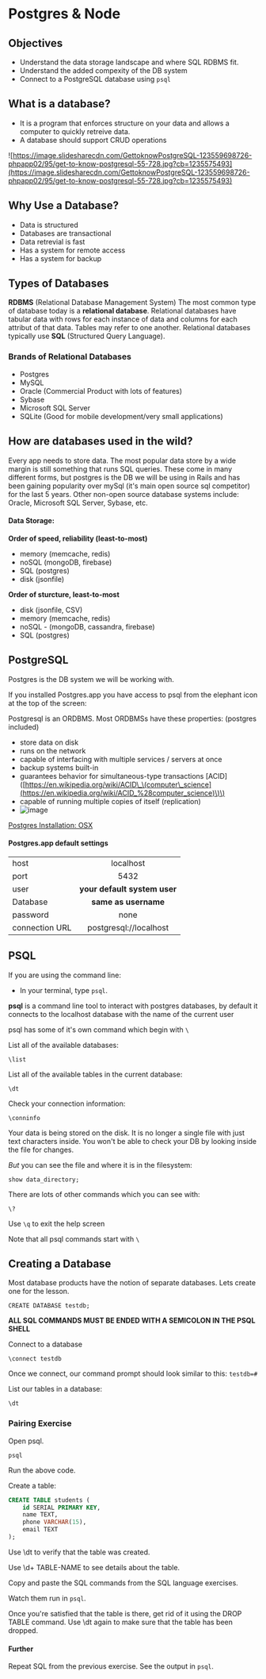 # Postgres & Node

## Objectives

* Understand the data storage landscape and where SQL RDBMS fit.
* Understand the added compexity of the DB system
* Connect to a PostgreSQL database using `psql`

## What is a database?

* It is a program that enforces structure on your data and allows a computer to quickly retreive data.
* A database should support CRUD operations

![https://image.slidesharecdn.com/GettoknowPostgreSQL-123559698726-phpapp02/95/get-to-know-postgresql-55-728.jpg?cb=1235575493](https://image.slidesharecdn.com/GettoknowPostgreSQL-123559698726-phpapp02/95/get-to-know-postgresql-55-728.jpg?cb=1235575493)

## Why Use a Database?

* Data is structured
* Databases are transactional
* Data retrevial is fast
* Has a system for remote access
* Has a system for backup

## Types of Databases

**RDBMS** \(Relational Database Management System\) The most common type of database today is a **relational database**. Relational databases have tabular data with rows for each instance of data and columns for each attribut of that data. Tables may refer to one another. Relational databases typically use **SQL** \(Structured Query Language\).

### Brands of Relational Databases

* Postgres
* MySQL
* Oracle \(Commercial Product with lots of features\)
* Sybase
* Microsoft SQL Server
* SQLite \(Good for mobile development/very small applications\)

## How are databases used in the wild?

Every app needs to store data. The most popular data store by a wide margin is still something that runs SQL queries. These come in many different forms, but postgres is the DB we will be using in Rails and has been gaining popularity over mySql \(it's main open source sql competitor\) for the last 5 years. Other non-open source database systems include: Oracle, Microsoft SQL Server, Sybase, etc.

#### Data Storage:

**Order of speed, reliability \(least-to-most\)**

* memory \(memcache, redis\)
* noSQL \(mongoDB, firebase\)
* SQL \(postgres\)
* disk \(jsonfile\)

**Order of sturcture, least-to-most**

* disk \(jsonfile, CSV\)
* memory \(memcache, redis\)
* noSQL - \(mongoDB, cassandra, firebase\)
* SQL \(postgres\)

## PostgreSQL

Postgres is the DB system we will be working with.

If you installed Postgres.app you have access to psql from the elephant icon at the top of the screen:

Postgresql is an ORDBMS. Most ORDBMSs have these properties: \(postgres included\)

* store data on disk
* runs on the network
* capable of interfacing with multiple services / servers at once
* backup systems built-in
* guarantees behavior for simultaneous-type transactions \[ACID\]\([https://en.wikipedia.org/wiki/ACID\_\(computer\_science](https://en.wikipedia.org/wiki/ACID_%28computer_science)\)\)
* capable of running multiple copies of itself \(replication\)
* ![image](https://github.com/wdi-sg/gitbook2020/tree/7522f4c75bd7b7f428dd3a1032c978d0f995d8b4/04-databases/postgres/Postgres.png)

[Postgres Installation: OSX](https://github.com/wdi-sg/gitbook2020/tree/7522f4c75bd7b7f428dd3a1032c978d0f995d8b4/00-config-deployment/installfest/osx/readme.html#postgres)

#### Postgres.app default settings

|  |  |
| :--- | :---: |
| host | localhost |
| port | 5432 |
| user | **your default system user** |
| Database | **same as username** |
| password | none |
| connection URL | postgresql://localhost |

## PSQL

If you are using the command line:

* In your terminal, type `psql`.

**psql** is a command line tool to interact with postgres databases, by default it connects to the localhost database with the name of the current user

psql has some of it's own command which begin with `\`

List all of the available databases:

```text
\list
```

List all of the available tables in the current database:

```text
\dt
```

Check your connection information:

```text
\conninfo
```

Your data is being stored on the disk. It is no longer a single file with just text characters inside. You won't be able to check your DB by looking inside the file for changes.

_But_ you can see the file and where it is in the filesystem:

```text
show data_directory;
```

There are lots of other commands which you can see with:

```text
\?
```

Use `\q` to exit the help screen

Note that all psql commands start with `\`

## Creating a Database

Most database products have the notion of separate databases. Lets create one for the lesson.

```text
CREATE DATABASE testdb;
```

**ALL SQL COMMANDS MUST BE ENDED WITH A SEMICOLON IN THE PSQL SHELL**

Connect to a database

```text
\connect testdb
```

Once we connect, our command prompt should look similar to this: `testdb=#`

List our tables in a database:

```text
\dt
```

### Pairing Exercise

Open psql.

```text
psql
```

Run the above code.

Create a table:

```sql
CREATE TABLE students (
    id SERIAL PRIMARY KEY,
    name TEXT,
    phone VARCHAR(15),
    email TEXT
);
```

Use \dt to verify that the table was created.

Use \d+ TABLE-NAME to see details about the table.

Copy and paste the SQL commands from the SQL language exercises.

Watch them run in `psql`.

Once you're satisfied that the table is there, get rid of it using the DROP TABLE command. Use \dt again to make sure that the table has been dropped.

#### Further

Repeat SQL from the previous exercise. See the output in `psql`.

